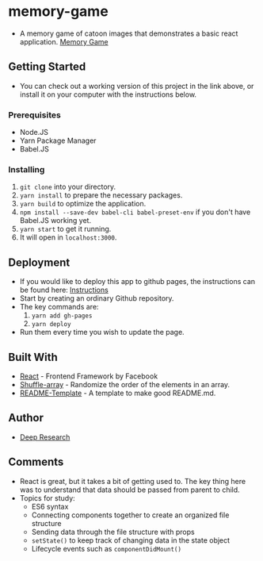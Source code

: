 # memory-game

* A memory game of catoon images that demonstrates a basic react application.
[Memory Game](https://github.com/deep-research/memory-game)

## Getting Started

* You can check out a working version of this project in the link above, or install it on your computer with the instructions below.

### Prerequisites

* Node.JS
* Yarn Package Manager
* Babel.JS

### Installing

1. `git clone` into your directory.
2. `yarn install` to prepare the necessary packages.
3. `yarn build` to optimize the application.
4. `npm install --save-dev babel-cli babel-preset-env` if you don't have Babel.JS working yet.
5. `yarn start` to get it running.
6. It will open in `localhost:3000`.

## Deployment

* If you would like to deploy this app to github pages, the instructions can be found here: [Instructions](https://github.com/facebook/create-react-app/blob/master/packages/react-scripts/template/README.md#github-pages)
* Start by creating an ordinary Github repository.
* The key commands are:
    1. `yarn add gh-pages`
    2. `yarn deploy`
* Run them every time you wish to update the page.

## Built With

* [React](https://reactjs.org/) - Frontend Framework by Facebook
* [Shuffle-array](https://www.npmjs.com/package/shuffle-array) - Randomize the order of the elements in an array.
* [README-Template](https://gist.github.com/PurpleBooth/109311bb0361f32d87a2) - A template to make good README.md.

## Author

* [Deep Research](https://github.com/deep-research)

## Comments

* React is great, but it takes a bit of getting used to. The key thing here was to understand that data should be passed from parent to child.
* Topics for study:
    * ES6 syntax
    * Connecting components together to create an organized file structure
    * Sending data through the file structure with props
    * `setState()` to keep track of changing data in the state object
    * Lifecycle events such as `componentDidMount()`
